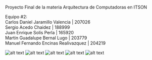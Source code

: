 Proyecto Final de la materia Arquitectura de Computadoras en ITSON

Equipo #2:<br>
Carlos Daniel Jaramillo Valencia | 207026<br>
Sergio Acedo Chaidez | 188999<br>
Juan Enrique Solís Perla | 165920<br>
Martin Guadalupe Bernal Lugo | 203779<br>
Manuel Fernando Encinas Realivazquez | 204219<br>

![alt text](https://i.imgur.com/vBwDvux.png)
![alt text](https://i.imgur.com/0X4AMQH.png)
![alt text](https://i.imgur.com/UneBrlw.png)
![alt text](https://i.imgur.com/36y94oG.png)
![alt text](https://i.imgur.com/eRrZpyw.png)
